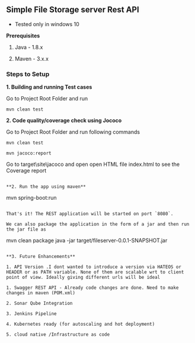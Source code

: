 ## Simple File Storage server Rest API 


* Tested only in windows 10

**Prerequisites**

1. Java - 1.8.x

2. Maven - 3.x.x


### Steps to Setup

**1. Building and running Test cases** 

Go to Project Root Folder and run

```
mvn clean test
```

**2. Code quality/coverage check using Jococo**

Go to Project Root Folder and run following commands

```
mvn clean test

```

```
mvn jacoco:report

```

Go to 
target\site\jacoco and open open HTML file index.html to see the Coverage report
```

**2. Run the app using maven**

```
mvn spring-boot:run

```

That's it! The REST application will be started on port `8080`.

We can also package the application in the form of a jar and then run the jar file as

```
mvn clean package
java -jar target/fileserver-0.0.1-SNAPSHOT.jar

```

**3. Future Enhancements**

1. API Version .I dont wanted to introduce a version via HATEOS or HEADER or as PATH variable. None of them are scalable wrt to client point of view. Ideally giving different urls will be ideal

1. Swagger REST API - Already code changes are done. Need to make changes in maven (POM.xml)

2. Sonar Qube Integration 

3. Jenkins Pipeline

4. Kubernetes ready (for autoscaling and hot deployment)

5. cloud native /Infrastructure as code
